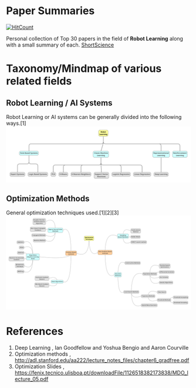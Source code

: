 # Paper Summaries

[![HitCount](http://hits.dwyl.io/njanirudh/Paper-Summaries.svg)](http://hits.dwyl.io/njanirudh/Paper-Summaries)

Personal collection of Top 30 papers in the field of **Robot Learning** along with a small summary of each.
[ShortScience](http://www.shortscience.org/user?name=anirudhnj)


 # Taxonomy/Mindmap of various related fields
 
 ## Robot Learning / AI Systems

Robot Learning or AI systems can be generally divided into the following ways.[1]
 ![Feature](images/Taxonomy/4w.png?raw=true "Robot Learning")

## Optimization Methods

General optimization techniques used.[1][2][3]
 ![Feature](images/Taxonomy/2w.png?raw=true "Optimization Techniques")

# References

1. Deep Learning , Ian Goodfellow and Yoshua Bengio and Aaron Courville
2. Optimization methods , http://adl.stanford.edu/aa222/lecture_notes_files/chapter6_gradfree.pdf
3. Optimization Slides , https://fenix.tecnico.ulisboa.pt/downloadFile/1126518382173838/MDO_lecture_05.pdf
